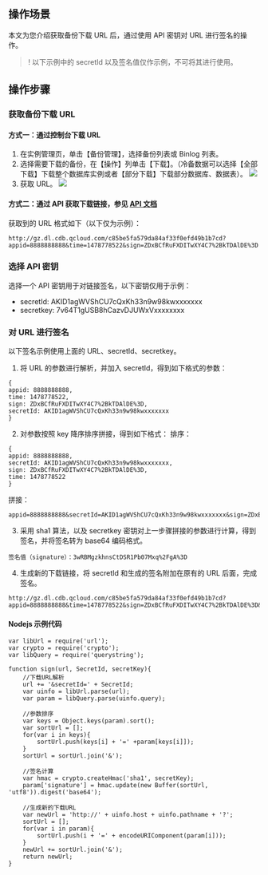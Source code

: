 ## 操作场景
本文为您介绍获取备份下载 URL 后，通过使用 API 密钥对 URL 进行签名的操作。

>! 以下示例中的 secretId 以及签名值仅作示例，不可将其进行使用。

## 操作步骤
### 获取备份下载 URL
#### 方式一：通过控制台下载 URL
1. 在实例管理页，单击【备份管理】，选择备份列表或 Binlog 列表。
2. 选择需要下载的备份，在【操作】列单击【下载】。（冷备数据可以选择【全部下载】下载整个数据库实例或者【部分下载】下载部分数据库、数据表）。
![](https://main.qcloudimg.com/raw/0bacf7a0165ceebe111a60e926eb5995.png)
3. 获取 URL。
![](https://main.qcloudimg.com/raw/bb3fcade44e5e8096c9f4990731626e9.png)

#### 方式二：通过 API 获取下载链接，参见 [API 文档](https://cloud.tencent.com/doc/api/253/5125)
获取到的 URL 格式如下（以下仅为示例）：
```
http://gz.dl.cdb.qcloud.com/c85be5fa579da84af33f0efd49b1b7cd?appid=8888888888&time=1478778522&sign=ZDxBCfRuFXDITwXY4C7%2BkTDAlDE%3D
```

### 选择 API 密钥
选择一个 API 密钥用于对链接签名，以下密钥仅用于示例：
- secretId: AKID1agWVShCU7cQxKh33n9w98kwxxxxxxx
- secretkey: 7v64T1gUSB8hCazvDJUWxVxxxxxxxx

### 对 URL 进行签名
以下签名示例使用上面的 URL、secretId、secretkey。

1. 将 URL 的参数进行解析，并加入 secretId，得到如下格式的参数：
```
{
appid: 8888888888,
time: 1478778522,
sign: ZDxBCfRuFXDITwXY4C7%2BkTDAlDE%3D,
secretId: AKID1agWVShCU7cQxKh33n9w98kwxxxxxxx
}
```
2. 对参数按照 key 降序排序拼接，得到如下格式：
排序：
```
{
appid: 8888888888,
secretId: AKID1agWVShCU7cQxKh33n9w98kwxxxxxxx,
sign: ZDxBCfRuFXDITwXY4C7%2BkTDAlDE%3D,
time: 1478778522
}
```
拼接：
```
appid=8888888888&secretId=AKID1agWVShCU7cQxKh33n9w98kwxxxxxxx&sign=ZDxBCfRuFXDITwXY4C7%2BkTDAlDE%3D&time=1478778522
```
3. 采用 sha1 算法，以及 secretkey 密钥对上一步骤拼接的参数进行计算，得到签名，并将签名转为 base64 编码格式。
```
签名值（signature）：3wRBMgzkhnsCtDSR1Pb07Mxq%2FgA%3D
```
4. 生成新的下载链接，将 secretId 和生成的签名附加在原有的 URL 后面，完成签名。
```
http://gz.dl.cdb.qcloud.com/c85be5fa579da84af33f0efd49b1b7cd?appid=8888888888&time=1478778522&sign=ZDxBCfRuFXDITwXY4C7%2BkTDAlDE%3D&secretId=AKID1agWVShCU7cQxKh33n9w98kwxxxxxxx&signature=3wRBMgzkhnsCtDSR1Pb07Mxq%2FgA%3D
```

#### Nodejs 示例代码
```
var libUrl = require('url');
var crypto = require('crypto');
var libQuery = require('querystring');

function sign(url, SecretId, secretKey){
	//下载URL解析
	url += '&secretId=' + SecretId;
	var uinfo = libUrl.parse(url);
	var param = libQuery.parse(uinfo.query);
	
	//参数排序
	var keys = Object.keys(param).sort();
	var sortUrl = [];
	for(var i in keys){
		sortUrl.push(keys[i] + '=' +param[keys[i]]);
	}
	sortUrl = sortUrl.join('&');

	//签名计算
	var hmac = crypto.createHmac('sha1', secretKey);
	param['signature'] = hmac.update(new Buffer(sortUrl, 'utf8')).digest('base64');
	
	//生成新的下载URL
	var newUrl = 'http://' + uinfo.host + uinfo.pathname + '?';
	sortUrl = [];
	for(var i in param){
		sortUrl.push(i + '=' + encodeURIComponent(param[i]));
	}
	newUrl += sortUrl.join('&');
	return newUrl;
}
```
